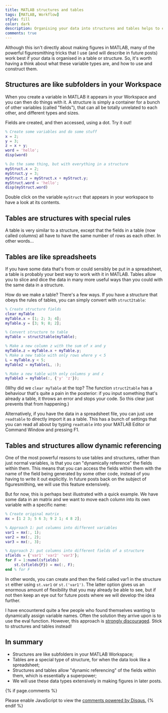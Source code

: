 ```yaml
---
title: MATLAB structures and tables
tags: [MATLAB, Workflow]
style: fill
color: dark
description: Organising your data into structures and tables helps to efficiently create flexible figures.
comments: true
---
```


Although this isn't directly about making figures in MATLAB, many of the powerful figuresmithing tricks that I use (and will describe in future posts) work best if your data is organised in a table or structure. So, it's worth having a think about what these variable types are, and how to use and construct them.

## Structures are like subfolders in your Workspace

When you create a variable in MATLAB it appears in your Workspace and you can then do things with it. A structure is simply a container for a bunch of other variables (called "fields"), that can all be totally unrelated to each other, and different types and sizes.

Fields are created, and then accessed, using a dot. Try it out!

```matlab
% Create some variables and do some stuff
x = 2;
y = 3;
z = x + y;
word = 'hello';
disp(word)

% Do the same thing, but with everything in a structure
myStruct.x = 2;
myStruct.y = 3;
myStruct.z = myStruct.x + myStruct.y;
myStruct.word = 'hello';
disp(myStruct.word)
```

Double click on the variable `myStruct` that appears in your workspace to have a look at its contents.

## Tables are structures with special rules

A table is very similar to a structure, except that the fields in a table (now called columns) all have to have the same number of rows as each other. In other words...

## Tables are like spreadsheets

If you have some data that's from or could sensibly be put in a spreadsheet, a table is probably your best way to work with it in MATLAB. Tables allow you to slice and dice the data in many more useful ways than you could with the same data in a structure.

How do we make a table? There's a few ways. If you have a structure that obeys the rules of tables, you can simply convert with `struct2table`:

```matlab
% Create structure fields
clear myTable
myTable.x = [1; 2; 3; 4];
myTable.y = [3; 9; 8; 2];

% Convert structure to table
myTable = struct2table(myTable);

% Make a new column z with the sum of x and y
myTable.z = myTable.x + myTable.y;
% Make a new table with only rows where y < 5
L = myTable.y < 5;
myTable2 = myTable(L, :);

% Make a new table with only columns y and z
myTable3 = myTable(:, {'y' 'z'});
```

(Why did we `clear myTable` at the top? The function `struct2table` has a behaviour that's quite a pain in the posterior: if you input something that's already a table, it throws an error and stops your code. So this clear just prevents that from happening.)

Alternatively, if you have the data in a spreadsheet file, you can just use `readtable` to directly import it as a table. This has a bunch of settings that you can read all about by typing `readtable` into your MATLAB Editor or Command Window and pressing F1.

## Tables and structures allow dynamic referencing

One of the most powerful reasons to use tables and structures, rather than just normal variables, is that you can "dynamically reference" the fields within them. This means that you can access the fields within them with the name of the field being generated by some other code, instead of you having to write it out explicitly. In future posts back on the subject of figuresmithing, we will use this feature extensively.

But for now, this is perhaps best illustrated with a quick example. We have some data in an matrix and we want to move each column into its own variable with a specific name:

```matlab
% Create original matrix
mx = [1 2 3; 5 6 3; 9 2 1; 4 8 2];

% Approach 1: put columns into different variables
var1 = mx(:, 1);
var2 = mx(:, 2);
var3 = mx(:, 3);

% Approach 2: put columns into different fields of a structure
sfields = {'var1' 'var2' 'var3'};
for F = 1:numel(sfields)
    st.(sfields{F}) = mx(:, F);
end % for F
```

In other words, you can create and then the field called var1 in the structure `st` either using `st.var1` or `st.('var1')`. The latter option gives us an enormous amount of flexibility that you may already be able to see, but if not then keep an eye out for future posts where we will develop the idea further.

I have encountered quite a few people who found themselves wanting to dynamically assign variable names. Often the solution they arrive upon is to use the eval function. However, this approach is [strongly discouraged](https://uk.mathworks.com/help/matlab/matlab_prog/string-evaluation.html). Stick to structures and tables instead!

## In summary

  * Structures are like subfolders in your MATLAB Workspace;
  * Tables are a special type of structure, for when the data look like a spreadsheet;
  * Structures and tables allow "dynamic referencing" of the fields within them, which is essentially a superpower;
  * We will use these data types extensively in making figures in later posts.

{% if page.comments %}
<div id="disqus_thread"></div>
<script>
var disqus_config = function () {
this.page.url = 'https://mvdh.xyz/blog/matlab-structures-and-tables';  // Replace PAGE_URL with your page's canonical URL variable
// this.page.identifier = PAGE_IDENTIFIER; // Replace PAGE_IDENTIFIER with your page's unique identifier variable
};
(function() { // DON'T EDIT BELOW THIS LINE
var d = document, s = d.createElement('script');
s.src = 'https://mvdh7.disqus.com/embed.js';
s.setAttribute('data-timestamp', +new Date());
(d.head || d.body).appendChild(s);
})();
</script>
<noscript>Please enable JavaScript to view the <a href="https://disqus.com/?ref_noscript">comments powered by Disqus.</a></noscript>
{% endif %}
